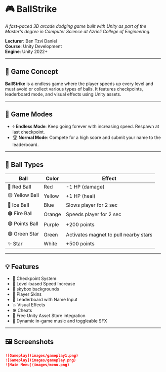 # 🎮 BallStrike

_A fast-paced 3D arcade dodging game built with Unity as part of the Master's degree in Computer Science at Azrieli College of Engineering._

**Lecturer**: Ben Tzvi Daniel  
**Course**: Unity Development  
**Engine**: Unity 2022+

---

## 🧠 Game Concept

**BallStrike** is a endless  game where the player speeds up every level and must avoid or collect various types of balls. It features checkpoints, leaderboard mode, and visual effects using Unity assets.

---

## 🌟 Game Modes

- 🌀 **Endless Mode**: Keep going forever with increasing speed. Respawn at last checkpoint.
- 🏆 **Normal Mode**: Compete for a high score and submit your name to the leaderboard.

---

## 🎯 Ball Types

| Ball | Color | Effect |
|------|-------|--------|
| 🔴 Red Ball | Red     | -1 HP (damage) |
| 🟡 Yellow Ball | Yellow  | +1 HP (heal) |
| 🔵 Ice Ball | Blue    | Slows player for 2 sec |
| 🟠 Fire Ball | Orange  | Speeds player for 2 sec |
| 🟣 Points Ball | Purple | +200 points |
| 🟢 Green Star | Green   | Activates magnet to pull nearby stars |
| ✨ Star | White  | +500 points |

---

## 💡 Features

- 🧱 Checkpoint System
- 🏁 Level-based Speed Increase
- 🎨 skybox backgrounds
- 🧍 Player Skins
- 💾 Leaderboard with Name Input
- 💥 Visual Effects
- ⚙️ Cheats
- 🛒 Free Unity Asset Store integration
- 🎵 Dynamic in-game music and toggleable SFX


---

## 🖼️ Screenshots


```markdown
![Gameplay](images/gameplay1.png)
![Gameplay](images/gameplay.png)
![Main Menu](images/menu.png)
